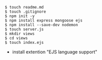 ```
$ touch readme.md
$ touch .gitignore
$ npm init -y
$ npm install express mongoose ejs
$ npm install --save-dev nodemon
$ touch server.js
$ mkdir views
$ cd views 
$ touch index.ejs
```
- install extention "EJS language support"